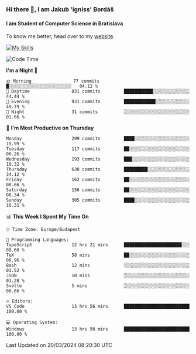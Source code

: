 ### Hi there 👋, I am Jakub 'igniss' Bordáš

#### I am Student of Computer Science in Bratislava
To know me better, head over to my [website](https://bordas.sk).

[![My Skills](https://skillicons.dev/icons?i=js,html,css,figma,svelte,java,kotlin,python,postgresql,typescript,nest,nodejs)](https://bordas.sk)


<!--START_SECTION:waka-->
![Code Time](http://img.shields.io/badge/Code%20Time-1%2C439%20hrs%2024%20mins-blue)

**I'm a Night 🦉** 

```text
🌞 Morning                77 commits          █░░░░░░░░░░░░░░░░░░░░░░░░   04.12 % 
🌆 Daytime                831 commits         ███████████░░░░░░░░░░░░░░   44.44 % 
🌃 Evening                931 commits         ████████████░░░░░░░░░░░░░   49.79 % 
🌙 Night                  31 commits          ░░░░░░░░░░░░░░░░░░░░░░░░░   01.66 % 
```
📅 **I'm Most Productive on Thursday** 

```text
Monday                   299 commits         ████░░░░░░░░░░░░░░░░░░░░░   15.99 % 
Tuesday                  117 commits         ██░░░░░░░░░░░░░░░░░░░░░░░   06.26 % 
Wednesday                193 commits         ███░░░░░░░░░░░░░░░░░░░░░░   10.32 % 
Thursday                 638 commits         █████████░░░░░░░░░░░░░░░░   34.12 % 
Friday                   162 commits         ██░░░░░░░░░░░░░░░░░░░░░░░   08.66 % 
Saturday                 156 commits         ██░░░░░░░░░░░░░░░░░░░░░░░   08.34 % 
Sunday                   305 commits         ████░░░░░░░░░░░░░░░░░░░░░   16.31 % 
```


📊 **This Week I Spent My Time On** 

```text
🕑︎ Time Zone: Europe/Budapest

💬 Programming Languages: 
TypeScript               12 hrs 21 mins      ██████████████████████░░░   88.60 % 
TeX                      58 mins             ██░░░░░░░░░░░░░░░░░░░░░░░   06.96 % 
Bash                     12 mins             ░░░░░░░░░░░░░░░░░░░░░░░░░   01.52 % 
JSON                     10 mins             ░░░░░░░░░░░░░░░░░░░░░░░░░   01.28 % 
Svelte                   5 mins              ░░░░░░░░░░░░░░░░░░░░░░░░░   00.66 % 

🔥 Editors: 
VS Code                  13 hrs 56 mins      █████████████████████████   100.00 % 

💻 Operating System: 
Windows                  13 hrs 56 mins      █████████████████████████   100.00 % 
```


 Last Updated on 20/03/2024 08:20:30 UTC
<!--END_SECTION:waka-->
